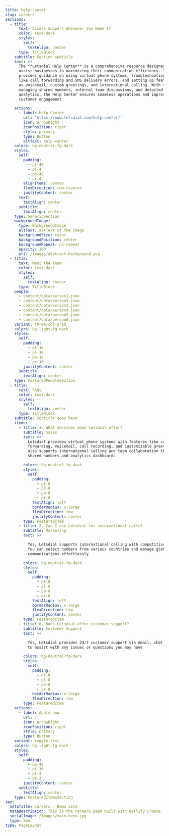 ```yaml
---
title: help-center
slug: careers
sections:
  - title:
      text: Access Support Whenever You Need It
      color: text-dark
      styles:
        self:
          textAlign: center
      type: TitleBlock
    subtitle: Section subtitle
    text: >+
      The **Letsdial Help Center** is a comprehensive resource designed to
      assist businesses in maximizing their communication efficiency. It
      provides guidance on using virtual phone systems, troubleshooting issues
      like call forwarding and SMS delivery errors, and setting up features such
      as voicemail, custom greetings, and international calling. With tools for
      managing shared numbers, internal team discussions, and detailed call
      analytics, the Help Center ensures seamless operations and improved
      customer engagement

    actions:
      - label: Help-Center
        url: 'https://www.letsdial.com/help-center/'
        icon: arrowRight
        iconPosition: right
        style: primary
        type: Button
        altText: help-center
    colors: bg-neutral-fg-dark
    styles:
      self:
        padding:
          - pt-40
          - pl-4
          - pb-40
          - pr-4
        alignItems: center
        flexDirection: row-reverse
        justifyContent: center
      text:
        textAlign: center
      subtitle:
        textAlign: center
    type: GenericSection
    backgroundImage:
      type: BackgroundImage
      altText: altText of the image
      backgroundSize: cover
      backgroundPosition: center
      backgroundRepeat: no-repeat
      opacity: 100
      url: /images/abstract-background.svg
  - title:
      text: Meet the team
      color: text-dark
      styles:
        self:
          textAlign: center
      type: TitleBlock
    people:
      - content/data/person1.json
      - content/data/person2.json
      - content/data/person3.json
      - content/data/person4.json
      - content/data/person5.json
      - content/data/person6.json
    variant: three-col-grid
    colors: bg-light-fg-dark
    styles:
      self:
        padding:
          - pt-16
          - pl-16
          - pb-16
          - pr-16
        justifyContent: center
      subtitle:
        textAlign: center
    type: FeaturedPeopleSection
  - title:
      text: FAQs
      color: text-dark
      styles:
        self:
          textAlign: center
      type: TitleBlock
    subtitle: Subtitle goes here
    items:
      - title: 1. What services does Letsdial offer?
        subtitle: Sales
        text: >+
          Letsdial provides virtual phone systems with features like call
          forwarding, voicemail, call recording, and customizable greetings. It
          also supports international calling and team collaboration through
          shared numbers and analytics dashboards​

        colors: bg-neutral-fg-dark
        styles:
          self:
            padding:
              - pt-8
              - pl-8
              - pb-8
              - pr-8
            textAlign: left
            borderRadius: x-large
            flexDirection: row
            justifyContent: center
        type: FeaturedItem
      - title: 2. Can I use Letsdial for international calls?
        subtitle: Marketing
        text: >+

          Yes, Letsdial supports international calling with competitive rates.
          You can select numbers from various countries and manage global
          communications effortlessly

        colors: bg-neutral-fg-dark
        styles:
          self:
            padding:
              - pt-8
              - pl-8
              - pb-8
              - pr-8
            textAlign: left
            borderRadius: x-large
            flexDirection: row
            justifyContent: center
        type: FeaturedItem
      - title: 6. Does Letsdial offer customer support?
        subtitle: Customer Support
        text: >+

          Yes, Letsdial provides 24/7 customer support via email, chat, or phone
          to assist with any issues or questions you may have

        colors: bg-neutral-fg-dark
        styles:
          self:
            padding:
              - pt-8
              - pl-8
              - pb-8
              - pr-8
            borderRadius: x-large
            flexDirection: row
        type: FeaturedItem
    actions:
      - label: Apply now
        url: /
        icon: arrowRight
        iconPosition: right
        style: primary
        type: Button
    variant: toggle-list
    colors: bg-light-fg-dark
    styles:
      self:
        padding:
          - pb-40
          - pt-16
          - pl-3
          - pr-3
        justifyContent: center
      subtitle:
        textAlign: center
    type: FeaturedItemsSection
seo:
  metaTitle: Careers - Demo site
  metaDescription: This is the careers page built with Netlify Create.
  socialImage: /images/main-hero.jpg
  type: Seo
type: PageLayout
---
```

